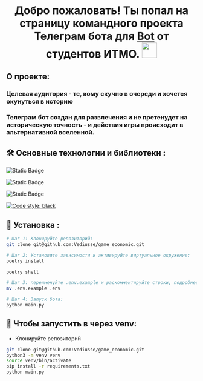 

<h1 align="center">Добро пожаловать! Ты попал на страницу командного проекта Телеграм бота для <a href="" target="_blank">Bot</a> от студентов ИТМО. <img src="https://github.com/blackcater/blackcater/raw/main/images/Hi.gif" height="40"/></h1>

## О проекте:
### Целевая аудитория - те, кому скучно в очереди и хочется окунуться в историю 
### Телеграм бот создан для развлечения и не претенудет на историческую точность - и действия игры происходит в альтернативной вселенной.

## :hammer_and_wrench: Основные технологии и библиотеки :
![Static Badge](https://img.shields.io/badge/python-3.11-blue)

![Static Badge](https://img.shields.io/badge/aiogram-3.1.1-blue)

![Static Badge](https://img.shields.io/badge/jinja2-3.1.2-blue)


[![Code style: black](https://img.shields.io/badge/code%20style-black-000000.svg)](https://github.com/psf/black)

## :floppy_disk: Установка :

```bash
# Шаг 1: Клонируйте репозиторий:
git clone git@github.com:Vediusse/game_economic.git

# Шаг 2: Установите зависимости и активируйте виртуальное окружение:
poetry install

poetry shell

# Шаг 3: переименуйте .env.example и раскомментируйте строки, подробнее в самом .env
mv .env.example .env

# Шаг 4: Запуск бота:
python main.py

```
## :whale: Чтобы запустить в через venv:
- Клонируйте репозиторий
```bash
git clone git@github.com:Vediusse/game_economic.git
python3 -m venv venv
source venv/bin/activate
pip install -r requirements.txt
python main.py

```



